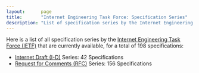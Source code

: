 ```yaml
---
layout:      page
title:       "Internet Engineering Task Force: Specification Series"
description: "List of specification series by the Internet Engineering Task Force (IETF/)"
---
```


Here is a list of all specification series by the [Internet Engineering Task Force (IETF)](http://www.ietf.org/) that are currently available, for a total of 198 specifications:

  * [Internet Draft (I-D)](I-D/) Series: 42 Specifications
  * [Request for Comments (RFC)](RFC/) Series: 156 Specifications
